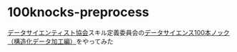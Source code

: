 # 100knocks-preprocess

[データサイエンティスト協会](https://www.datascientist.or.jp/)スキル定義委員会の[データサイエンス100本ノック（構造化データ加工編）](https://github.com/The-Japan-DataScientist-Society/100knocks-preprocess)をやってみた

